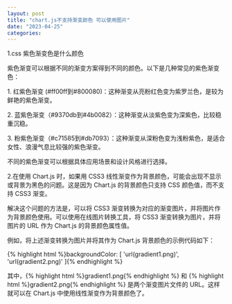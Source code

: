 ```yaml
---
layout: post
title: "chart.js不支持渐变颜色 可以使用图片"
date: "2023-04-25"
categories: 
---
```

<p>1.css 紫色渐变色是什么颜色</p>
<p>紫色渐变可以根据不同的渐变方案得到不同的颜色。以下是几种常见的紫色渐变色：</p>
<p>1. 红紫色渐变 (#ff00ff到#800080)：这种渐变从亮粉红色变为紫罗兰色，是较为鲜艳的紫色渐变。</p>
<p>2. 蓝紫色渐变（#9370db到#4b0082）：这种渐变从淡紫色变为深紫色，比较稳重沉稳。</p>
<p>3. 粉紫色渐变（#c71585到#db7093）：这种渐变从深粉色变为浅粉紫色，是适合女性、浪漫气息比较强的紫色渐变。</p>
<p>不同的紫色渐变可以根据具体应用场景和设计风格进行选择。</p>
<p>2.在使用 Chart.js 时，如果用 CSS3 线性渐变作为背景颜色，可能会出现不显示或背景为黑色的问题。这是因为 Chart.js 的背景颜色只支持 CSS 颜色值，而不支持 CSS3 渐变。</p>
<p>解决这个问题的方法是，可以将 CSS3 渐变转换为对应的渐变图片，并将图片作为背景颜色使用。可以使用在线图片转换工具，将 CSS3 渐变转换为图片，并将图片的 URL 作为 Chart.js 的背景颜色属性值。</p>
<p>例如，将上述渐变转换为图片并将其作为 Chart.js 背景颜色的示例代码如下：</p>
{% highlight html %}backgroundColor: [
&#39;url(gradient1.png)&#39;,
&#39;url(gradient2.png)&#39;
]{% endhighlight %}
<p>其中，{% highlight html %}gradient1.png{% endhighlight %} 和 {% highlight html %}gradient2.png{% endhighlight %} 是两个渐变图片文件的 URL。这样就可以在 Chart.js 中使用线性渐变作为背景颜色了。</p>
<p>&nbsp;</p>
